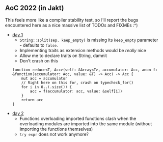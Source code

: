  ## AoC 2022 (in Jakt)

 This feels more like a compiler stability test, so I'll report the bugs encountered here as a nice massive list of TODOs and FIXMEs :^)

 - [day 1](day1)
     - `String::split(sep, keep_empty)` is missing its `keep_empty` parameter - defaults to `false`.
     - Implementing traits as extension methods would be _really_ nice
     - Allow me to declare traits on String, damnit
     - Don't crash on this
     ```jakt
     function reduce<T, Acc>(self: &Array<T>, accumulator: Acc, anon f: &function(accumulator: Acc, value: &T) -> Acc) -> Acc {
         mut acc = accumulator
         // Right here on this for, crash on typecheck_for()
         for i in 0..(.size()) {
             acc = f(accumulator: acc, value: &self[i])
         }
         return acc
     }
     ```
- [day 2](day2)
    - Functions overloading imported functions clash when the overloading modules are imported into the same module (without importing the functions themselves)
    - `try expr` does not work anymore?
